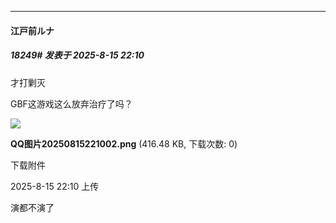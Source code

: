 ﻿
*****

####  江戸前ルナ  
##### 18249#       发表于 2025-8-15 22:10

才打剿灭

GBF这游戏这么放弃治疗了吗？

<img src="https://img.stage1st.com/forum/202508/15/221007y3w3idxvf2i2vgbt.png" referrerpolicy="no-referrer">

<strong>QQ图片20250815221002.png</strong> (416.48 KB, 下载次数: 0)

下载附件

2025-8-15 22:10 上传

演都不演了

